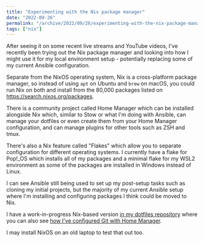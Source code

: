 ```yaml
---
title: "Experimenting with the Nix package manager"
date: "2022-09-26"
permalink: "/archive/2022/09/26/experimenting-with-the-nix-package-manager"
tags: ["nix"]
---
```


After seeing it on some recent live streams and YouTube videos, I've recently been trying out the Nix package manager and looking into how I might use it for my local environment setup - potentially replacing some of my current Ansible configuration.

Separate from the NixOS operating system, Nix is a cross-platform package manager, so instead of using `apt` on Ubuntu and `brew` on macOS, you could run Nix on both and install from the 80,000 packages listed on https://search.nixos.org/packages.

There is a community project called Home Manager which can be installed alongside Nix which, similar to Stow or what I'm doing with Ansible, can manage your dotfiles or even create them from your Home Manager configuration, and can manage plugins for other tools such as ZSH and tmux.

There's also a Nix feature called "Flakes" which allow you to separate configuration for different operating systems. I currently have a flake for Pop!\_OS which installs all of my packages and a minimal flake for my WSL2 environment as some of the packages are installed in Windows instead of Linux.

I can see Ansible still being used to set up my post-setup tasks such as cloning my initial projects, but the majority of my current Ansible setup where I'm installing and configuring packages I think could be moved to Nix.

I have a work-in-progress Nix-based version [in my dotfiles repository](https://github.com/opdavies/dotfiles/tree/7c3436c553f8b81f99031e6bcddf385d47b7e785) where you can also see [how I've configured Git with Home Manager](https://github.com/opdavies/dotfiles/blob/7c3436c553f8b81f99031e6bcddf385d47b7e785/home-manager/modules/git.nix).

I may install NixOS on an old laptop to test that out too.
